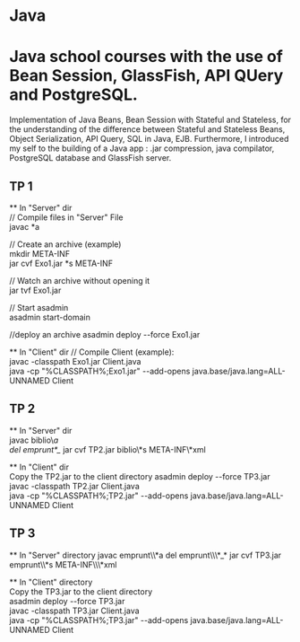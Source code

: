 # Java
<h1>Java school courses with the use of Bean Session, GlassFish, API QUery and PostgreSQL.</h1>

Implementation of Java Beans, Bean Session with Stateful and Stateless, for the understanding of the difference between Stateful and Stateless Beans, Object Serialization, API Query, SQL in Java, EJB. Furthermore, I introduced my self to the building of a Java app : .jar compression, java compilator, PostgreSQL database and GlassFish server.


<h2>TP 1</h2>    

** In "Server" dir  
// Compile files in "Server" File  
javac *a  

// Create an archive (example)  
mkdir META-INF  
jar cvf Exo1.jar *s META-INF  

// Watch an archive without opening it  
jar tvf Exo1.jar  
    
// Start asadmin  
asadmin start-domain    

//deploy an archive
asadmin deploy --force Exo1.jar

** In "Client" dir 
// Compile Client  (example):  
javac -classpath Exo1.jar Client.java  
java -cp "%CLASSPATH%;Exo1.jar" --add-opens java.base/java.lang=ALL-UNNAMED Client    

<h2>TP 2</h2>     

** In "Server" dir  
javac biblio\\*a  
del emprunt\*_*
jar cvf TP2.jar biblio\\*s META-INF\\\*xml    

** In "Client" dir  
Copy the TP2.jar to the client directory 
asadmin deploy --force TP3.jar 
javac -classpath TP2.jar Client.java  
java -cp "%CLASSPATH%;TP2.jar" --add-opens java.base/java.lang=ALL-UNNAMED Client    


<h2>TP 3</h2>    
** In "Server" directory 
javac emprunt\\*a  
del emprunt\\\*_*  
jar cvf TP3.jar emprunt\\*s META-INF\\\*xml  
  

** In "Client" directory  
Copy the TP3.jar to the client directory  
asadmin deploy --force TP3.jar  
javac -classpath TP3.jar Client.java  
java -cp "%CLASSPATH%;TP3.jar" --add-opens java.base/java.lang=ALL-UNNAMED Client    
